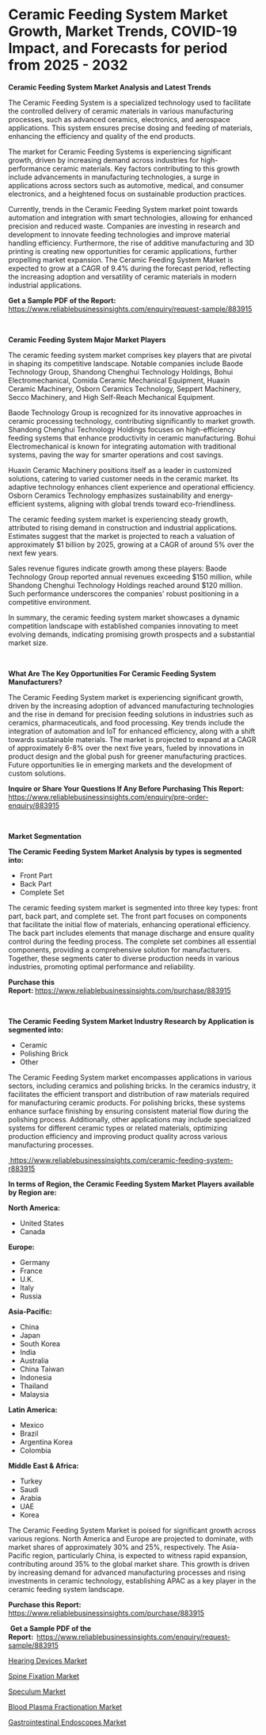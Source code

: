 <p><h1>Ceramic Feeding System Market Growth, Market Trends, COVID-19 Impact, and Forecasts for period from 2025 - 2032</h1></p><p><strong>Ceramic Feeding System Market Analysis and Latest Trends</strong></p>
<p><p>The Ceramic Feeding System is a specialized technology used to facilitate the controlled delivery of ceramic materials in various manufacturing processes, such as advanced ceramics, electronics, and aerospace applications. This system ensures precise dosing and feeding of materials, enhancing the efficiency and quality of the end products.</p><p>The market for Ceramic Feeding Systems is experiencing significant growth, driven by increasing demand across industries for high-performance ceramic materials. Key factors contributing to this growth include advancements in manufacturing technologies, a surge in applications across sectors such as automotive, medical, and consumer electronics, and a heightened focus on sustainable production practices.</p><p>Currently, trends in the Ceramic Feeding System market point towards automation and integration with smart technologies, allowing for enhanced precision and reduced waste. Companies are investing in research and development to innovate feeding technologies and improve material handling efficiency. Furthermore, the rise of additive manufacturing and 3D printing is creating new opportunities for ceramic applications, further propelling market expansion. The Ceramic Feeding System Market is expected to grow at a CAGR of 9.4% during the forecast period, reflecting the increasing adoption and versatility of ceramic materials in modern industrial applications.</p></p>
<p><strong>Get a Sample PDF of the Report:&nbsp;</strong> <a href="https://www.reliablebusinessinsights.com/enquiry/request-sample/883915?utm_campaign=3048&utm_medium=2&utm_source=Github&utm_content=ia&utm_term=11042025&utm_id=ceramic-feeding-system">https://www.reliablebusinessinsights.com/enquiry/request-sample/883915</a></p>
<p>&nbsp;</p>
<p><strong>Ceramic Feeding System Major Market Players</strong></p>
<p><p>The ceramic feeding system market comprises key players that are pivotal in shaping its competitive landscape. Notable companies include Baode Technology Group, Shandong Chenghui Technology Holdings, Bohui Electromechanical, Comida Ceramic Mechanical Equipment, Huaxin Ceramic Machinery, Osborn Ceramics Technology, Seppert Machinery, Secco Machinery, and High Self-Reach Mechanical Equipment.</p><p>Baode Technology Group is recognized for its innovative approaches in ceramic processing technology, contributing significantly to market growth. Shandong Chenghui Technology Holdings focuses on high-efficiency feeding systems that enhance productivity in ceramic manufacturing. Bohui Electromechanical is known for integrating automation with traditional systems, paving the way for smarter operations and cost savings.</p><p>Huaxin Ceramic Machinery positions itself as a leader in customized solutions, catering to varied customer needs in the ceramic market. Its adaptive technology enhances client experience and operational efficiency. Osborn Ceramics Technology emphasizes sustainability and energy-efficient systems, aligning with global trends toward eco-friendliness.</p><p>The ceramic feeding system market is experiencing steady growth, attributed to rising demand in construction and industrial applications. Estimates suggest that the market is projected to reach a valuation of approximately $1 billion by 2025, growing at a CAGR of around 5% over the next few years.</p><p>Sales revenue figures indicate growth among these players: Baode Technology Group reported annual revenues exceeding $150 million, while Shandong Chenghui Technology Holdings reached around $120 million. Such performance underscores the companies' robust positioning in a competitive environment.</p><p>In summary, the ceramic feeding system market showcases a dynamic competition landscape with established companies innovating to meet evolving demands, indicating promising growth prospects and a substantial market size.</p></p>
<p>&nbsp;</p>
<p><strong>What Are The Key Opportunities For Ceramic Feeding System Manufacturers?</strong></p>
<p><p>The Ceramic Feeding System market is experiencing significant growth, driven by the increasing adoption of advanced manufacturing technologies and the rise in demand for precision feeding solutions in industries such as ceramics, pharmaceuticals, and food processing. Key trends include the integration of automation and IoT for enhanced efficiency, along with a shift towards sustainable materials. The market is projected to expand at a CAGR of approximately 6-8% over the next five years, fueled by innovations in product design and the global push for greener manufacturing practices. Future opportunities lie in emerging markets and the development of custom solutions.</p></p>
<p><strong>Inquire or Share Your Questions If Any Before Purchasing This Report:</strong> <a href="https://www.reliablebusinessinsights.com/enquiry/pre-order-enquiry/883915?utm_campaign=3048&utm_medium=2&utm_source=Github&utm_content=ia&utm_term=11042025&utm_id=ceramic-feeding-system">https://www.reliablebusinessinsights.com/enquiry/pre-order-enquiry/883915</a></p>
<p>&nbsp;</p>
<p><strong>Market Segmentation</strong></p>
<p><strong>The Ceramic Feeding System Market Analysis by types is segmented into:</strong></p>
<p><ul><li>Front Part</li><li>Back Part</li><li>Complete Set</li></ul></p>
<p><p>The ceramic feeding system market is segmented into three key types: front part, back part, and complete set. The front part focuses on components that facilitate the initial flow of materials, enhancing operational efficiency. The back part includes elements that manage discharge and ensure quality control during the feeding process. The complete set combines all essential components, providing a comprehensive solution for manufacturers. Together, these segments cater to diverse production needs in various industries, promoting optimal performance and reliability.</p></p>
<p><strong>Purchase this Report:&nbsp;</strong><a href="https://www.reliablebusinessinsights.com/purchase/883915?utm_campaign=3048&utm_medium=2&utm_source=Github&utm_content=ia&utm_term=11042025&utm_id=ceramic-feeding-system">https://www.reliablebusinessinsights.com/purchase/883915</a></p>
<p>&nbsp;</p>
<p><strong>The Ceramic Feeding System Market Industry Research by Application is segmented into:</strong></p>
<p><ul><li>Ceramic</li><li>Polishing Brick</li><li>Other</li></ul></p>
<p><p>The Ceramic Feeding System market encompasses applications in various sectors, including ceramics and polishing bricks. In the ceramics industry, it facilitates the efficient transport and distribution of raw materials required for manufacturing ceramic products. For polishing bricks, these systems enhance surface finishing by ensuring consistent material flow during the polishing process. Additionally, other applications may include specialized systems for different ceramic types or related materials, optimizing production efficiency and improving product quality across various manufacturing processes.</p></p>
<p><a href="https://www.reliablebusinessinsights.com/ceramic-feeding-system-r883915?utm_campaign=3048&utm_medium=2&utm_source=Github&utm_content=ia&utm_term=11042025&utm_id=ceramic-feeding-system">&nbsp;https://www.reliablebusinessinsights.com/ceramic-feeding-system-r883915</a></p>
<p><strong>In terms of Region, the Ceramic Feeding System Market Players available by Region are:</strong></p>
<p>
    <p> <strong> North America: </strong>
        <ul>
            <li>United States</li>
            <li>Canada</li>
        </ul>
        </p> 
    <p> <strong> Europe: </strong>
        <ul>
            <li>Germany</li>
            <li>France</li>
            <li>U.K.</li>
            <li>Italy</li>
            <li>Russia</li>
        </ul>
        </p> 
    <p> <strong> Asia-Pacific: </strong>
        <ul>
            <li>China</li>
            <li>Japan</li>
            <li>South Korea</li>
            <li>India</li>
            <li>Australia</li>
            <li>China Taiwan</li>
            <li>Indonesia</li>
            <li>Thailand</li>
            <li>Malaysia</li>
        </ul>
        </p> 
    <p> <strong> Latin America: </strong>
        <ul>
            <li>Mexico</li>
            <li>Brazil</li>
            <li>Argentina Korea</li>
            <li>Colombia</li>
        </ul>
        </p> 
    <p> <strong> Middle East & Africa: </strong>
        <ul>
            <li>Turkey</li>
            <li>Saudi</li>
            <li>Arabia</li>
            <li>UAE</li>
            <li>Korea</li>
        </ul>
    </p>
    </p>
<p><p>The Ceramic Feeding System Market is poised for significant growth across various regions. North America and Europe are projected to dominate, with market shares of approximately 30% and 25%, respectively. The Asia-Pacific region, particularly China, is expected to witness rapid expansion, contributing around 35% to the global market share. This growth is driven by increasing demand for advanced manufacturing processes and rising investments in ceramic technology, establishing APAC as a key player in the ceramic feeding system landscape.</p></p>
<p><strong>Purchase this Report: </strong><a href="https://www.reliablebusinessinsights.com/purchase/883915?utm_campaign=3048&utm_medium=2&utm_source=Github&utm_content=ia&utm_term=11042025&utm_id=ceramic-feeding-system">https://www.reliablebusinessinsights.com/purchase/883915</a></p>
<p>&nbsp;<strong>Get a Sample PDF of the Report:&nbsp;&nbsp;</strong><a href="https://www.reliablebusinessinsights.com/enquiry/request-sample/883915?utm_campaign=3048&utm_medium=2&utm_source=Github&utm_content=ia&utm_term=11042025&utm_id=ceramic-feeding-system">https://www.reliablebusinessinsights.com/enquiry/request-sample/883915</a></p>
<p><strong></strong></p>
<p><p><a href="https://www.linkedin.com/pulse/hearing-devices-market-velocity-89-cagr-trajectory-2025-2032-1sfdc?utm_campaign=3048&utm_medium=2&utm_source=Github&utm_content=ia&utm_term=11042025&utm_id=ceramic-feeding-system">Hearing Devices Market</a></p><p><a href="https://www.linkedin.com/pulse/exploring-growth-opportunities-spine-fixation-market-fgjzc?utm_campaign=3048&utm_medium=2&utm_source=Github&utm_content=ia&utm_term=11042025&utm_id=ceramic-feeding-system">Spine Fixation Market</a></p><p><a href="https://www.linkedin.com/pulse/comprehensive-overview-speculum-market-insights-growth-drivers-wrq8c?utm_campaign=3048&utm_medium=2&utm_source=Github&utm_content=ia&utm_term=11042025&utm_id=ceramic-feeding-system">Speculum Market</a></p><p><a href="https://www.linkedin.com/pulse/investment-potential-blood-plasma-fractionation-market-3cz8c?utm_campaign=3048&utm_medium=2&utm_source=Github&utm_content=ia&utm_term=11042025&utm_id=ceramic-feeding-system">Blood Plasma Fractionation Market</a></p><p><a href="https://www.linkedin.com/pulse/gastrointestinal-endoscopes-market-analysis-comprehensive-wb9lc?utm_campaign=3048&utm_medium=2&utm_source=Github&utm_content=ia&utm_term=11042025&utm_id=ceramic-feeding-system">Gastrointestinal Endoscopes Market</a></p></p>